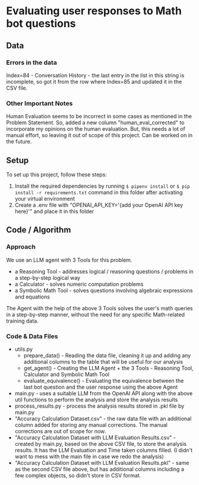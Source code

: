 # Evaluating user responses to Math bot questions

## Data

### Errors in the data

Index=84 - Conversation History - the last entry in the list in this string is incomplete, so got it from the row where Index=85 and updated it in the CSV file.

### Other Important Notes

Human Evaluation seems to be incorrect in some cases as mentioned in the Problem Statement. So, added a new column "human_eval_corrected" to incorporate my opinions on the human evaluation. But, this needs a lot of manual effort, so leaving it out of scope of this project. Can be worked on in the future.

## Setup

To set up this project, follow these steps:

1. Install the required dependencies by running `$ pipenv install` or `$ pip install -r requirements.txt` command in this folder after activating your virtual environment
2. Create a .env file with "OPENAI_API_KEY='{add your OpenAI API key here}'" and place it in this folder

## Code / Algorithm

### Approach

We use an LLM agent with 3 Tools for this problem.

- a Reasoning Tool - addresses logical / reasoning questions / problems in a step-by-step logical way
- a Calculator - solves numeric computation problems
- a Symbolic Math Tool - solves questions involving algebraic expressions and equations

The Agent with the help of the above 3 Tools solves the user's math queries in a step-by-step manner, without the need for any specific Math-related training data.

### Code & Data Files

- utils.py
  - prepare_data() - Reading the data file, cleaning it up and adding any additional columns to the table that will be useful for our analysis
  - get_agent() - Creating the LLM Agent + the 3 Tools - Reasoning Tool, Calculator and Symbolic Math Tool
  - evaluate_equivalence() - Evaluating the equivalence between the last bot question and the user response using the above Agent
- main.py - uses a suitable LLM from the OpenAI API along with the above util functions to perform the analysis and store the analysis results
- process_results.py - process the analysis results stored in .pkl file by main.py
- "Accuracy Calculation Dataset.csv" - the raw data file with an additional column added for storing any manual corrections. The manual corrections are out of scope for now.
- "Accuracy Calculation Dataset with LLM Evaluation Results.csv" - created by main.py, based on the above CSV file, to store the analysis results. It has the LLM Evaluation and Time taken columns filled. (I didn't want to mess with the main file in case we redo the analysis)
- "Accuracy Calculation Dataset with LLM Evaluation Results.pkl" - same as the second CSV file above, but has additional columns including a few complex objects, so didn't store in CSV format.
